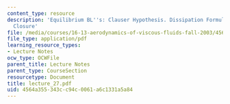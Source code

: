 ```yaml
---
content_type: resource
description: 'Equilibrium BL''s: Clauser Hypothesis. Dissipation Formulas and Integral
  Closure'
file: /media/courses/16-13-aerodynamics-of-viscous-fluids-fall-2003/4564a355343cc94c0061a6c1331a5a84_lecture_27.pdf
file_type: application/pdf
learning_resource_types:
- Lecture Notes
ocw_type: OCWFile
parent_title: Lecture Notes
parent_type: CourseSection
resourcetype: Document
title: lecture_27.pdf
uid: 4564a355-343c-c94c-0061-a6c1331a5a84
---
```

